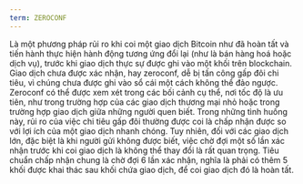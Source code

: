 ```yaml
---
term: ZEROCONF
---
```


Là một phương pháp rủi ro khi coi một giao dịch Bitcoin như đã hoàn tất và tiến hành thực hiện hành động tương ứng đổi lại (như là bán hàng hoá hoặc dịch vụ), trước khi giao dịch thực sự được ghi vào một khối trên blockchain. Giao dịch chưa được xác nhận, hay zeroconf, dễ bị tấn công gấp đôi chi tiêu, vì chúng chưa được ghi vào sổ cái một cách không thể đảo ngược. Zeroconf có thể được xem xét trong các bối cảnh cụ thể, nơi tốc độ là ưu tiên, như trong trường hợp của các giao dịch thương mại nhỏ hoặc trong trường hợp giao dịch giữa những người quen biết. Trong những tình huống này, rủi ro của việc chi tiêu gấp đôi thường được coi là chấp nhận được so với lợi ích của một giao dịch nhanh chóng. Tuy nhiên, đối với các giao dịch lớn, đặc biệt là khi người gửi không được biết, việc chờ đợi một số lần xác nhận trước khi coi giao dịch là không thể thay đổi là rất quan trọng. Tiêu chuẩn chấp nhận chung là chờ đợi 6 lần xác nhận, nghĩa là phải có thêm 5 khối được khai thác sau khối chứa giao dịch, để coi giao dịch đó là hoàn tất.